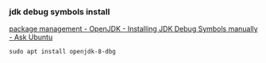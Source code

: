 ###  jdk debug symbols install


[package management - OpenJDK - Installing JDK Debug Symbols manually - Ask Ubuntu](https://askubuntu.com/questions/1150114/openjdk-installing-jdk-debug-symbols-manually "package management - OpenJDK - Installing JDK Debug Symbols manually - Ask Ubuntu")


 

```
sudo apt install openjdk-8-dbg
```
